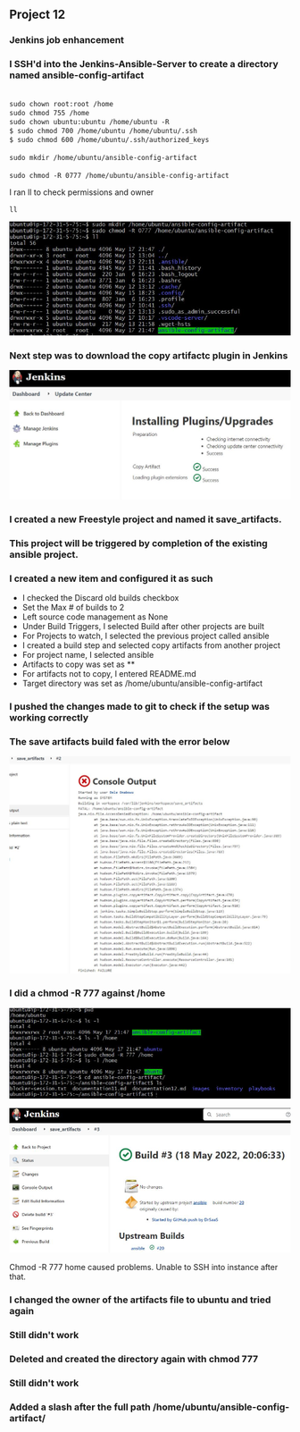 Project 12
----------------------------

### Jenkins job enhancement

### I SSH'd into the Jenkins-Ansible-Server to create a directory named ansible-config-artifact

```

sudo chown root:root /home
sudo chmod 755 /home
sudo chown ubuntu:ubuntu /home/ubuntu -R
$ sudo chmod 700 /home/ubuntu /home/ubuntu/.ssh
$ sudo chmod 600 /home/ubuntu/.ssh/authorized_keys

sudo mkdir /home/ubuntu/ansible-config-artifact

sudo chmod -R 0777 /home/ubuntu/ansible-config-artifact

```
I ran ll to check permissions and owner

```
ll
```


![create aca](./images/ansible-create-aca.JPG)  

### Next step was to download the copy artifactc plugin in Jenkins

![copy artifacts](./images/copy-artifacts-installed.JPG) 

### I created a new Freestyle project and named it save_artifacts.

### This project will be triggered by completion of the existing ansible project. 


### I created a new item and configured it as such

- I checked the Discard old builds checkbox
- Set the Max # of builds to 2
- Left source code management as None
- Under Build Triggers, I selected Build after other projects are built
- For Projects to watch, I selected the previous project called ansible
- I created a build step and selected copy artifacts from another project
- For project name, I selected ansible
- Artifacts to copy was set as ** 
- For artifacts not to copy, I entered README.md
- Target directory was set as /home/ubuntu/ansible-config-artifact

### I pushed the changes made to git to check if the setup was working correctly

### The save artifacts build faled with the error  below

![copy artifacts](./images/artifacts-error.JPG)

### I did a chmod -R 777 against /home

![copy artifacts](./images/artifacts-1.JPG) 

![copy artifacts](./images/artifacts-2.JPG) 

Chmod -R 777 home caused problems. Unable to SSH into instance after that.
### I changed the owner of the artifacts file to ubuntu and tried again
### Still didn't work
### Deleted and created the directory again with chmod 777
### Still didn't work
### Added a slash after the full path  /home/ubuntu/ansible-config-artifact/



